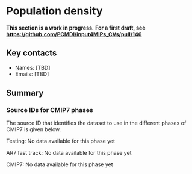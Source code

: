 <!--- These values are used by `fill-out-auto-generated-sections.py` -->
<!--- forcing="Population density" -->
<!--- source_id_stub="tbd" -->
# Population density

**This section is a work in progress.**
**For a first draft, see https://github.com/PCMDI/input4MIPs_CVs/pull/146**

## Key contacts

- Names: [TBD]
- Emails: [TBD]

## Summary

<!--- begin-cmip7-phases-source-ids -->
<!--- Do not edit this section, it is automatically updated when the docs are built -->
### Source IDs for CMIP7 phases

The source ID that identifies the dataset to use in the different phases of CMIP7 is given below.

Testing: No data available for this phase yet

AR7 fast track: No data available for this phase yet

CMIP7: No data available for this phase yet

<!--- end-cmip7-phases-source-ids -->

<!--- begin-revision-history -->
<!--- Do not edit this section, it is automatically updated when the docs are built -->
<!--- No revisions, hence section is blank -->
<!--- end-revision-history -->
